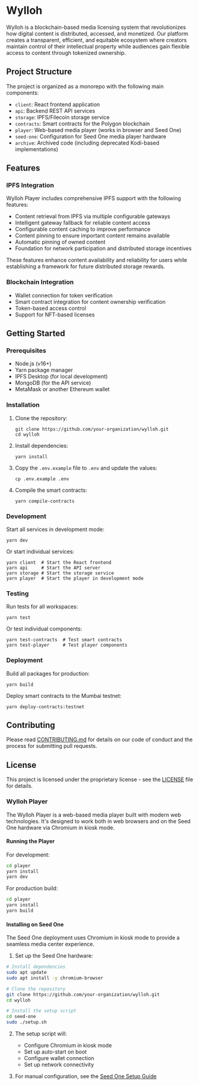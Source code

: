 # Wylloh

Wylloh is a blockchain-based media licensing system that revolutionizes how digital content is distributed, accessed, and monetized. Our platform creates a transparent, efficient, and equitable ecosystem where creators maintain control of their intellectual property while audiences gain flexible access to content through tokenized ownership.

## Project Structure

The project is organized as a monorepo with the following main components:

- `client`: React frontend application
- `api`: Backend REST API services
- `storage`: IPFS/Filecoin storage service
- `contracts`: Smart contracts for the Polygon blockchain
- `player`: Web-based media player (works in browser and Seed One)
- `seed-one`: Configuration for Seed One media player hardware
- `archive`: Archived code (including deprecated Kodi-based implementations)

## Features

### IPFS Integration

Wylloh Player includes comprehensive IPFS support with the following features:

- Content retrieval from IPFS via multiple configurable gateways
- Intelligent gateway fallback for reliable content access
- Configurable content caching to improve performance
- Content pinning to ensure important content remains available
- Automatic pinning of owned content
- Foundation for network participation and distributed storage incentives

These features enhance content availability and reliability for users while establishing a framework for future distributed storage rewards.

### Blockchain Integration

- Wallet connection for token verification
- Smart contract integration for content ownership verification
- Token-based access control
- Support for NFT-based licenses

## Getting Started

### Prerequisites

- Node.js (v16+)
- Yarn package manager
- IPFS Desktop (for local development)
- MongoDB (for the API service)
- MetaMask or another Ethereum wallet

### Installation

1. Clone the repository:
   ```
   git clone https://github.com/your-organization/wylloh.git
   cd wylloh
   ```

2. Install dependencies:
   ```
   yarn install
   ```

3. Copy the `.env.example` file to `.env` and update the values:
   ```
   cp .env.example .env
   ```

4. Compile the smart contracts:
   ```
   yarn compile-contracts
   ```

### Development

Start all services in development mode:

```
yarn dev
```

Or start individual services:

```
yarn client  # Start the React frontend
yarn api     # Start the API server
yarn storage # Start the storage service
yarn player  # Start the player in development mode
```

### Testing

Run tests for all workspaces:

```
yarn test
```

Or test individual components:

```
yarn test-contracts  # Test smart contracts
yarn test-player     # Test player components
```

### Deployment

Build all packages for production:

```
yarn build
```

Deploy smart contracts to the Mumbai testnet:

```
yarn deploy-contracts:testnet
```

## Contributing

Please read [CONTRIBUTING.md](CONTRIBUTING.md) for details on our code of conduct and the process for submitting pull requests.

## License

This project is licensed under the proprietary license - see the [LICENSE](LICENSE) file for details.

### Wylloh Player

The Wylloh Player is a web-based media player built with modern web technologies. It's designed to work both in web browsers and on the Seed One hardware via Chromium in kiosk mode.

#### Running the Player

For development:
```bash
cd player
yarn install
yarn dev
```

For production build:
```bash
cd player
yarn install
yarn build
```

#### Installing on Seed One

The Seed One deployment uses Chromium in kiosk mode to provide a seamless media center experience.

1. Set up the Seed One hardware:
```bash
# Install dependencies
sudo apt update
sudo apt install -y chromium-browser

# Clone the repository
git clone https://github.com/your-organization/wylloh.git
cd wylloh

# Install the setup script
cd seed-one
sudo ./setup.sh
```

2. The setup script will:
   - Configure Chromium in kiosk mode
   - Set up auto-start on boot
   - Configure wallet connection
   - Set up network connectivity

3. For manual configuration, see the [Seed One Setup Guide](seed-one/README.md)